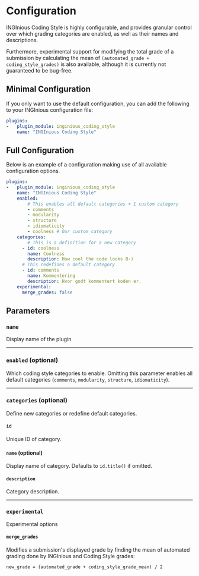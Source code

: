 # Configuration

INGInious Coding Style is highly configurable, and provides granular control over which grading categories are enabled, as well as their names and descriptions.

Furthermore, experimental support for modifying the total grade of a submission by calculating the mean of `(automated_grade + coding_style_grades)` is also available, although it is currently not guaranteed to be bug-free.

## Minimal Configuration

If you only want to use the default configuration, you can add the following to your INGInious configuration file:

```YAML
plugins: 
-   plugin_module: inginious_coding_style
    name: "INGInious Coding Style"
```

## Full Configuration

Below is an example of a configuration making use of all available configuration options.

```YAML
plugins: 
-   plugin_module: inginious_coding_style
    name: "INGInious Coding Style"
    enabled:
        # This enables all default categories + 1 custom category
        - comments
        - modularity
        - structure
        - idiomaticity
        - coolness # Our custom category
    categories:
        # This is a definition for a new category
      - id: coolness
        name: Coolness
        description: How cool the code looks B-)
      # This redefines a default category
      - id: comments
        name: Kommentering
        description: Hvor godt kommentert koden er.
    experimental:
      merge_grades: false
```

## Parameters

### `name`

Display name of the plugin

---

### `enabled` (optional)

Which coding style categories to enable. Omitting this parameter enables all default categories (`comments`, `modularity`, `structure`, `idiomaticity`).

---

### `categories` (optional)

Define new categories or redefine default categories.

#### `id`

Unique ID of category.

#### `name` (optional)

Display name of category. Defaults to `id.title()` if omitted.

#### `description`

Category description.

---

### `experimental`

Experimental options

#### `merge_grades`

Modifies a submission's displayed grade by finding the mean of automated grading done by INGInious and Coding Style grades: 

`new_grade = (automated_grade + coding_style_grade_mean) / 2`